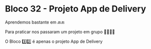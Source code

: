 # Bloco 32 - Projeto App de Delivery

Aprendemos bastante em :back::end:

Para praticar nos passaram um projeto em grupo :man_student::man_student:

O Bloco :three::two: é apenas o projeto App de Delivery
